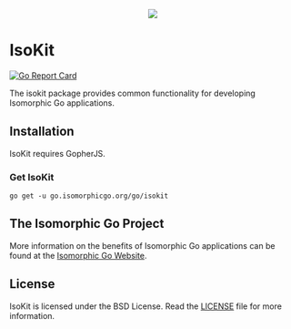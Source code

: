 <p align="center"><a href="http://isomorphicgo.org" target="_blank"><img src="https://go.isomorphicgo.org/go/isogoapp/raw/branch/master/static/images/isomorphic_go_logo.png"></a></p>

# IsoKit

[![Go Report Card](https://goreportcard.com/badge/go.isomorphicgo.org/go/isokit)](https://goreportcard.com/report/go.isomorphicgo.org/go/isokit)

The isokit package provides common functionality for developing Isomorphic Go applications.

## Installation

IsoKit requires GopherJS.

### Get IsoKit
`go get -u go.isomorphicgo.org/go/isokit`


## The Isomorphic Go Project
More information on the benefits of Isomorphic Go applications can be found at the [Isomorphic Go Website](http://isomorphicgo.org).

## License
IsoKit is licensed under the BSD License. Read the [LICENSE](https://go.isomorphicgo.org/go/isokit/src/branch/master/LICENSE) file for more information.
